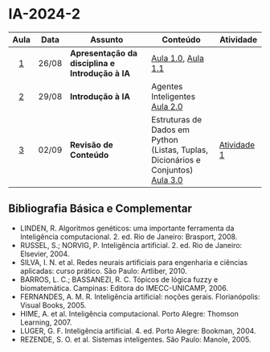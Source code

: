 # IA-2024-2

|Aula|Data|Assunto|Conteúdo|Atividade|
|:--:|:--:|-------|--------|--------|
| [1](./Aula%201/) | 26/08 | **Apresentação da disciplina e Introdução à IA** | [Aula 1.0](./Aula%201/Aula%201.0%20-%20Apresentacao.pdf), [Aula 1.1](./Aula%201/Aula%201.1%20-%20Introducao%20a%20IA.pdf)| &nbsp;|
| [2](./Aula%202/) | 29/08 | **Introdução à IA** |  Agentes Inteligentes <br/>[Aula 2.0](./Aula%202/Aula%202.0%20-%20Agentes%20Inteligentes.pdf)  | &nbsp;|
| [3](./Aula%203/) | 02/09 | **Revisão de Conteúdo** |  Estruturas de Dados em Python <br/>(Listas, Tuplas, Dicionários e Conjuntos) <br/>[Aula 3.0](./Aula%203/Aula%203.0%20-%20Estrutura%20de%20dados%20em%20Python.pdf)  | [Atividade 1](./Aula%203/Atividade%201%20-%20Revis%C3%A3o%20Progama%C3%A7%C3%A3o.pdf) |

## Bibliografia Básica e Complementar

- LINDEN, R. Algoritmos genéticos: uma importante ferramenta da Inteligência computacional. 2. ed. Rio de Janeiro: Brasport, 2008.
- RUSSEL, S.; NORVIG, P. Inteligência artificial. 2. ed. Rio de Janeiro: Elsevier, 2004.
- SILVA, I. N. et al. Redes neurais artificiais para engenharia e ciências aplicadas: curso prático. São Paulo: Artliber, 2010. 
- BARROS, L. C.; BASSANEZI, R. C. Tópicos de lógica fuzzy e biomatemática. Campinas: Editora do IMECC-UNICAMP, 2006.
- FERNANDES, A. M. R. Inteligência artificial: noções gerais. Florianópolis: Visual Books, 2005.
- HIME, A. et al. Inteligência computacional. Porto Alegre: Thomson Learning, 2007.
- LUGER, G. F. Inteligência artificial. 4. ed. Porto Alegre: Bookman, 2004.
- REZENDE, S. O. et al. Sistemas inteligentes. São Paulo: Manole, 2005. 
